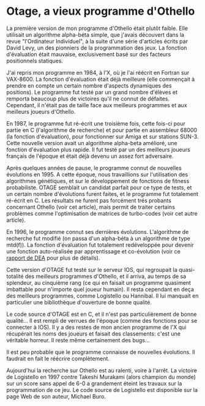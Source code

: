 # Otage, a vieux programme d'Othello

La première version de mon programme d'Othello était plutôt faible. Elle utilisait un algorithme alpha-béta simple, que j'avais découvert dans la revue "l'Ordinateur Individuel", à la suite d'une série d'articles écrits par David Levy, un des pionniers de la programmation des jeux. La fonction d'évaluation était mauvaise, exclusivement basé sur des facteurs positionnels statiques.

J'ai repris mon programme en 1984, à l'X, où je l'ai réécrit en Fortran sur VAX-8600. La fonction d'évaluation était déjà meilleure (elle commençait à prendre en compte un certain nombre d'aspects dynamiques des positions). Le programme fut testé par un grand nombre d'élèves et remporta beaucoup plus de victoires qu'il ne connut de défaites. Cependant, il n'était pas de taille face aux meilleurs programmes et aux meilleurs joueurs d'Othello.

En 1987, le programme fut ré-écrit une troisième fois, cette fois-ci pour partie en C (l'algorithme de recherche) et pour partie en assembleur 68000 (la fonction d'évaluation), pour fonctionner sur Amiga et sur stations SUN-3. Cette nouvelle version avait un algorithme alpha-beta amélioré, une fonction d'évaluation plus rapide. Il fut testé par un des meilleurs joueurs français de l'époque et était déjà devenu un assez fort adversaire.

Après quelques années de pause, le programme connut de nouvelles évolutions en 1995. A cette époque, nous travaillions sur l'utilisation des algorithmes génétiques, et sur le développement de fonctions de fitness probabiliste. OTAGE semblait un candidat parfait pour ce type de tests, et un certain nombre d'évolutions furent faites, et le programme fut totalement ré-écrit en C. Les résultats ne furent pas forcément trés probants concernant Othello (voir cet article), mais permit de traiter certains problèmes comme l'optimisation de matrices de turbo-codes (voir cet autre article).

En 1996, le programme connut ses dernières évolutions. L'algorithme de recherche fut modifié (on passa d'un alpha-béta à un algorithme de type mtd(f)). La fonction d'évaluation fut totalement redéveloppée pour devenir une fonction auto-réalisée par apprentissage et co-évolution (voir ce [rapport de DEA](http://www.alliot.fr/papers/fiorio.pdf) pour plus de détails).

Cette version d'OTAGE fut testé sur le serveur IOS, qui regroupait la quasi-totalité des meilleurs programmes d'Othello, et il arriva, au temps de sa splendeur, au cinquième rang (ce qui en faisait un programme quasiment imbattable pour n'importe quel joueur humain). Il resta cependant en deça des meilleurs programmes, comme Logistello ou Hannibal. Il lui manquait en particulier une bibliothèque d'ouverture de bonne qualité.

Le code source d'OTAGE est en C, et il n'est pas particulièrement de bonne qualité... Il est rempli de verrues de l'époque (comme des fonctions pour se connecter à IOS). Il y a des restes de mon ancien programme de l'X qui récupérait les noms des joueurs et faisait des classements: c'est une véritable horreur. Il reste même certainement des bugs...


Il est peu probable que le programme connaisse de nouvelles évolutions. Il faudrait en fait le réécrire complètement.

Aujourd'hui la recherche sur Othello est au ralenti, voire à l'arrêt. La victoire de Logistello en 1997 contre Takeshi Murakami (alors champion du monde) sur un score sans appel de 6-0 a grandement éteint les travaux sur la programmation de ce jeu. Le code source de Logistello est disponible sur la page Web de son auteur, Michael Buro. 


